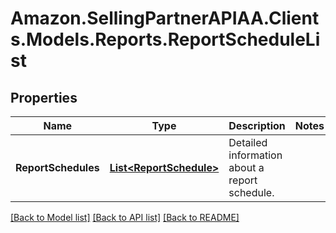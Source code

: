 # Amazon.SellingPartnerAPIAA.Clients.Models.Reports.ReportScheduleList
## Properties

Name | Type | Description | Notes
------------ | ------------- | ------------- | -------------
**ReportSchedules** | [**List&lt;ReportSchedule&gt;**](ReportSchedule.md) | Detailed information about a report schedule. | 

[[Back to Model list]](../README.md#documentation-for-models) [[Back to API list]](../README.md#documentation-for-api-endpoints) [[Back to README]](../README.md)

